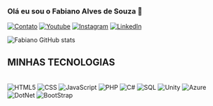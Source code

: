 
### Olá eu sou o Fabiano Alves de Souza 👋

[![Contato](https://img.shields.io/badge/Gmail-D14836?style=for-the-badge&logo=gmail&logoColor=white)](https://www.gmail.com)
[![Youtube](https://img.shields.io/badge/YouTube-FF0000?style=for-the-badge&logo=youtube&logoColor=white)](https://www.youtube.com)
[![Instagram](https://img.shields.io/badge/Instagram-E4405F?style=for-the-badge&logo=instagram&logoColor=white)](https://www.instagram.com)
[![LinkedIn](https://img.shields.io/badge/LinkedIn-0077B5?style=for-the-badge&logo=linkedin&logoColor=white)](https://www.linkedin.com)

![Fabiano GitHub stats](https://github-readme-stats.vercel.app/api?username=fabiannoasouza&show_icons=true&theme=dracula)

## MINHAS TECNOLOGIAS

<div style="display: inline_block"><br/>
<img align="center" alt="HTML5" src="https://img.shields.io/badge/HTML-239120?style=for-the-badge&logo=html5&logoColor=white" />
<img align="center" alt="CSS" src="https://img.shields.io/badge/CSS-239120?&style=for-the-badge&logo=css3&logoColor=white" />
<img align="center" alt="JavaScript" src="[https://img.shields.io/badge/JavaScript-323330?style=for-the-badge&logo=javascript&logoColor=F7DF1E](https://img.shields.io/badge/JavaScript-F7DF1E?style=for-the-badge&logo=javascript&logoColor=black)" />
<img align="center" alt="PHP" src="https://img.shields.io/badge/PHP-777BB4?style=for-the-badge&logo=php&logoColor=white" />
<img align="center" alt="C#" src="https://img.shields.io/badge/C%23-239120?style=for-the-badge&logo=c-sharp&logoColor=white" />
<img align="center" alt="SQL" src="https://img.shields.io/badge/MySQL-00000F?style=for-the-badge&logo=mysql&logoColor=white" />
<img align="center" alt="Unity" src="[https://img.shields.io/badge/Python-3776AB?style=for-the-badge&logo=python&logoColor=white](https://img.shields.io/badge/Unity-100000?style=for-the-badge&logo=unity&logoColor=white)" />
<img align="center" alt="Azure" src="[https://img.shields.io/badge/Python-3776AB?style=for-the-badge&logo=python&logoColor=white](https://img.shields.io/badge/Microsoft_Azure-0089D6?style=for-the-badge&logo=microsoft-azure&logoColor=white)" />
<img align="center" alt="DotNet" src="[https://img.shields.io/badge/Python-3776AB?style=for-the-badge&logo=python&logoColor=white](https://img.shields.io/badge/.NET-5C2D91?style=for-the-badge&logo=.net&logoColor=white)" />
<img align="center" alt="BootStrap" src="[https://img.shields.io/badge/Python-3776AB?style=for-the-badge&logo=python&logoColor=white](https://img.shields.io/badge/Bootstrap-563D7C?style=for-the-badge&logo=bootstrap&logoColor=white)" />

